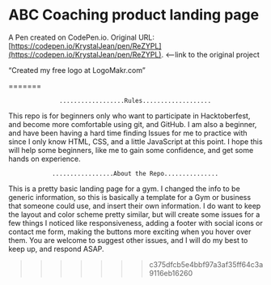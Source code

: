 # ABC Coaching product landing page

A Pen created on CodePen.io. Original URL: [https://codepen.io/KrystalJean/pen/ReZYPL](https://codepen.io/KrystalJean/pen/ReZYPL). <--link to the original project

“Created my free logo at LogoMakr.com”

=======
 
 
 
                  ..................Rules...................
             
  This repo is for beginners only who want to participate in Hacktoberfest, and become more comfortable using git, and GitHub.  I am also a beginner, and have been having a hard time finding Issues for me to practice with since I only know HTML, CSS, and a little JavaScript at this point.  I hope this will help some beginners, like me to gain some confidence, and get some hands on experience.
                                                     
                                                        
                                                                                      
                .................About the Repo...............
                                   
  This is a pretty basic landing page for a gym.  I changed the info to be generic information, so this is basically a template for a Gym or business that someone could use, and insert their own information.  I do want to keep the layout and color scheme pretty similar, but will create some issues for a few things I noticed like responsiveness, adding a footer with social icons or contact me form, making the buttons more exciting when you hover over them.  You are welcome to suggest other issues, and I will do my best to keep up, and respond ASAP.
  
  
>>>>>>> c375dfcb5e4bbf97a3af35ff64c3a9116eb16260

